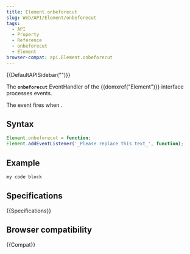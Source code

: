 ```yaml
---
title: Element.onbeforecut
slug: Web/API/Element/onbeforecut
tags:
  - API
  - Property
  - Reference
  - onbeforecut
  - Element
browser-compat: api.Element.onbeforecut
---
```

{{DefaultAPISidebar("")}}

The **`onbeforecut`** EventHandler of the {{domxref("Element")}} interface processes  events.

The  event fires when .

## Syntax

```js
Element.onbeforecut = function;
Element.addEventListener('_Please replace this text_', function);
```

## Example

```js
my code block
```

## Specifications

{{Specifications}}

## Browser compatibility

{{Compat}}

